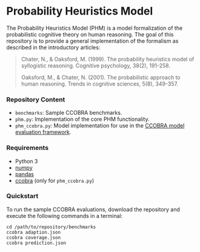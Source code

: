 Probability Heuristics Model
============================

The Probability Heuristics Model (PHM) is a model formalization of the probabilistic cognitive theory on human reasoning. The goal of this repository is to provide a general implementation of the formalism as described in the introductory articles:

> Chater, N., & Oaksford, M. (1999). The probability heuristics model of syllogistic reasoning. Cognitive psychology, 38(2), 191-258.
>
> Oaksford, M., & Chater, N. (2001). The probabilistic approach to human reasoning. Trends in cognitive sciences, 5(8), 349-357.

### Repository Content

- `benchmarks`: Sample CCOBRA benchmarks.
- `phm.py`: Implementation of the core PHM functionality.
- `phm_ccobra.py`: Model implementation for use in the [CCOBRA model evaluation framework](https://github.com/CognitiveComputationLab/ccobra).

### Requirements

- Python 3
- [numpy](https://numpy.org)
- [pandas](https://pandas.pydata.org)
- [ccobra](https://github.com/CognitiveComputationLab/ccobra) (only for `phm_ccobra.py`)

### Quickstart

To run the sample CCOBRA evaluations, download the repository and execute the following commands in a terminal:

```
cd /path/to/repository/benchmarks
ccobra adaption.json
ccobra coverage.json
ccobra prediction.json
```
